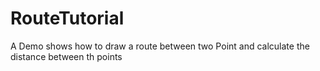 # RouteTutorial
A Demo shows how to draw a route between two  Point and calculate the distance between th points
